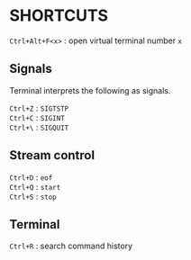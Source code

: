 # SHORTCUTS

`Ctrl+Alt+F<x>` : open virtual terminal number `x`  

## Signals
Terminal interprets the following as signals.  

`Ctrl+Z` : `SIGTSTP`  
`Ctrl+C` : `SIGINT`  
`Ctrl+\` : `SIGQUIT`  

## Stream control
`Ctrl+D` : `eof`  
`Ctrl+Q` : `start`  
`Ctrl+S` : `stop`  

## Terminal
`Ctrl+R` : search command history  
